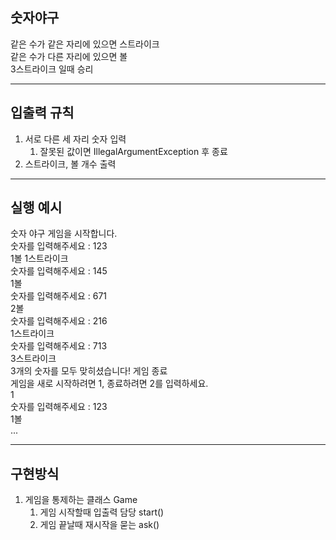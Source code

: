 숫자야구
---
같은 수가 같은 자리에 있으면 스트라이크<br>
같은 수가 다른 자리에 있으면 볼<br>
3스트라이크 일때 승리

---
입출력 규칙
---
1. 서로 다른 세 자리 숫자 입력
   1. 잘못된 값이면 IllegalArgumentException 후 종료
2. 스트라이크, 볼 개수 출력

---
실행 예시
---
숫자 야구 게임을 시작합니다.<br>
숫자를 입력해주세요 : 123<br>
1볼 1스트라이크<br>
숫자를 입력해주세요 : 145<br>
1볼<br>
숫자를 입력해주세요 : 671<br>
2볼<br>
숫자를 입력해주세요 : 216<br>
1스트라이크<br>
숫자를 입력해주세요 : 713<br>
3스트라이크<br>
3개의 숫자를 모두 맞히셨습니다! 게임 종료<br>
게임을 새로 시작하려면 1, 종료하려면 2를 입력하세요.<br>
1<br>
숫자를 입력해주세요 : 123<br>
1볼<br>
...

---
구현방식
---
1. 게임을 통제하는 클래스 Game
   1. 게임 시작할때 입출력 담당 start()
   2. 게임 끝날때 재시작을 묻는 ask()